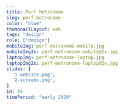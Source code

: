 ```yaml
---
title: Perf Metronome
slug: perf-metronome
color: "blue"
thumbnailLayout: web
tags: "design"
role: ["design"]
mobileImg: perf-metronome-mobile.jpg
mobileImg2x: perf-metronome-mobile@2x.jpg
laptopImg: perf-metronome-laptop.jpg
laptopImg2x: perf-metronome-laptop@2x.jpg
slides: [
  '1-website.png',
  '2-screens.png',
]
id: 19
timePeriod: "early 2020"
---
```


